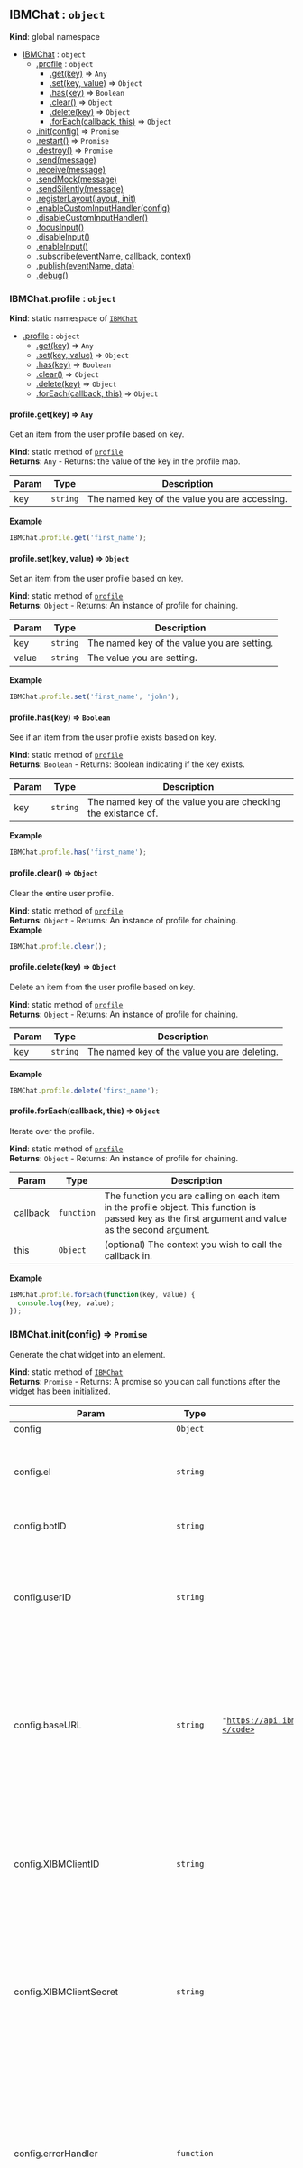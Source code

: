 <a name="IBMChat"></a>

## IBMChat : <code>object</code>
**Kind**: global namespace  

* [IBMChat](#IBMChat) : <code>object</code>
    * [.profile](#IBMChat.profile) : <code>object</code>
        * [.get(key)](#IBMChat.profile.get) ⇒ <code>Any</code>
        * [.set(key, value)](#IBMChat.profile.set) ⇒ <code>Object</code>
        * [.has(key)](#IBMChat.profile.has) ⇒ <code>Boolean</code>
        * [.clear()](#IBMChat.profile.clear) ⇒ <code>Object</code>
        * [.delete(key)](#IBMChat.profile.delete) ⇒ <code>Object</code>
        * [.forEach(callback, this)](#IBMChat.profile.forEach) ⇒ <code>Object</code>
    * [.init(config)](#IBMChat.init) ⇒ <code>Promise</code>
    * [.restart()](#IBMChat.restart) ⇒ <code>Promise</code>
    * [.destroy()](#IBMChat.destroy) ⇒ <code>Promise</code>
    * [.send(message)](#IBMChat.send)
    * [.receive(message)](#IBMChat.receive)
    * [.sendMock(message)](#IBMChat.sendMock)
    * [.sendSilently(message)](#IBMChat.sendSilently)
    * [.registerLayout(layout, init)](#IBMChat.registerLayout)
    * [.enableCustomInputHandler(config)](#IBMChat.enableCustomInputHandler)
    * [.disableCustomInputHandler()](#IBMChat.disableCustomInputHandler)
    * [.focusInput()](#IBMChat.focusInput)
    * [.disableInput()](#IBMChat.disableInput)
    * [.enableInput()](#IBMChat.enableInput)
    * [.subscribe(eventName, callback, context)](#IBMChat.subscribe)
    * [.publish(eventName, data)](#IBMChat.publish)
    * [.debug()](#IBMChat.debug)

<a name="IBMChat.profile"></a>

### IBMChat.profile : <code>object</code>
**Kind**: static namespace of <code>[IBMChat](#IBMChat)</code>  

* [.profile](#IBMChat.profile) : <code>object</code>
    * [.get(key)](#IBMChat.profile.get) ⇒ <code>Any</code>
    * [.set(key, value)](#IBMChat.profile.set) ⇒ <code>Object</code>
    * [.has(key)](#IBMChat.profile.has) ⇒ <code>Boolean</code>
    * [.clear()](#IBMChat.profile.clear) ⇒ <code>Object</code>
    * [.delete(key)](#IBMChat.profile.delete) ⇒ <code>Object</code>
    * [.forEach(callback, this)](#IBMChat.profile.forEach) ⇒ <code>Object</code>

<a name="IBMChat.profile.get"></a>

#### profile.get(key) ⇒ <code>Any</code>
Get an item from the user profile based on key.

**Kind**: static method of <code>[profile](#IBMChat.profile)</code>  
**Returns**: <code>Any</code> - Returns: the value of the key in the profile map.  

| Param | Type | Description |
| --- | --- | --- |
| key | <code>string</code> | The named key of the value you are accessing. |

**Example**  
```js
IBMChat.profile.get('first_name');
```
<a name="IBMChat.profile.set"></a>

#### profile.set(key, value) ⇒ <code>Object</code>
Set an item from the user profile based on key.

**Kind**: static method of <code>[profile](#IBMChat.profile)</code>  
**Returns**: <code>Object</code> - Returns: An instance of profile for chaining.  

| Param | Type | Description |
| --- | --- | --- |
| key | <code>string</code> | The named key of the value you are setting. |
| value | <code>string</code> | The value you are setting. |

**Example**  
```js
IBMChat.profile.set('first_name', 'john');
```
<a name="IBMChat.profile.has"></a>

#### profile.has(key) ⇒ <code>Boolean</code>
See if an item from the user profile exists based on key.

**Kind**: static method of <code>[profile](#IBMChat.profile)</code>  
**Returns**: <code>Boolean</code> - Returns: Boolean indicating if the key exists.  

| Param | Type | Description |
| --- | --- | --- |
| key | <code>string</code> | The named key of the value you are checking the existance of. |

**Example**  
```js
IBMChat.profile.has('first_name');
```
<a name="IBMChat.profile.clear"></a>

#### profile.clear() ⇒ <code>Object</code>
Clear the entire user profile.

**Kind**: static method of <code>[profile](#IBMChat.profile)</code>  
**Returns**: <code>Object</code> - Returns: An instance of profile for chaining.  
**Example**  
```js
IBMChat.profile.clear();
```
<a name="IBMChat.profile.delete"></a>

#### profile.delete(key) ⇒ <code>Object</code>
Delete an item from the user profile based on key.

**Kind**: static method of <code>[profile](#IBMChat.profile)</code>  
**Returns**: <code>Object</code> - Returns: An instance of profile for chaining.  

| Param | Type | Description |
| --- | --- | --- |
| key | <code>string</code> | The named key of the value you are deleting. |

**Example**  
```js
IBMChat.profile.delete('first_name');
```
<a name="IBMChat.profile.forEach"></a>

#### profile.forEach(callback, this) ⇒ <code>Object</code>
Iterate over the profile.

**Kind**: static method of <code>[profile](#IBMChat.profile)</code>  
**Returns**: <code>Object</code> - Returns: An instance of profile for chaining.  

| Param | Type | Description |
| --- | --- | --- |
| callback | <code>function</code> | The function you are calling on each item in the profile object. This function is passed key as the first argument and value as the second argument. |
| this | <code>Object</code> | (optional) The context you wish to call the callback in. |

**Example**  
```js
IBMChat.profile.forEach(function(key, value) {
  console.log(key, value);
});
```
<a name="IBMChat.init"></a>

### IBMChat.init(config) ⇒ <code>Promise</code>
Generate the chat widget into an element.

**Kind**: static method of <code>[IBMChat](#IBMChat)</code>  
**Returns**: <code>Promise</code> - Returns: A promise so you can call functions after the widget has been initialized.  

| Param | Type | Default | Description |
| --- | --- | --- | --- |
| config | <code>Object</code> |  |  |
| config.el | <code>string</code> |  | Takes a string representing the ID of an html element to be rendered to OR a selected element |
| config.botID | <code>string</code> |  | The unique identifier of your Virtual Agent. |
| config.userID | <code>string</code> |  | A hashed non-identifiable (i.e. not a users email address or public user id) unique ID used for tracking in the Engagement Metrics dashboard. |
| config.baseURL | <code>string</code> | <code>&quot;https://api.ibm.com/virtualagent/run/api/v1/&quot;</code> | optional: specifies a different bot hosting server. The most common usecase for this param is to point the widget to a server that will add X-IBM-Client-Id and X-IBM-Client-Secret headers to the request. |
| config.XIBMClientID | <code>string</code> |  | optional: Your IBMClientID... this should not be made public in a public environment. Including this will add X-IBM-Client-Id as a header to your request. |
| config.XIBMClientSecret | <code>string</code> |  | optional: Your IBMClientSecret... this should not be made public in a public environment. Including this will add X-IBM-Client-Secret as a header to your request. |
| config.errorHandler | <code>function</code> |  | optional: A function that takes an error object as a param if there is a problem with communicating with your Virtual Agent. By default, if an error is received, the user is escalated to a live agent. You may, however, want to handle some errors differently (401 for instance) |
| config.errorHandlerContext | <code>Object</code> |  | optional: A "this" value for the errorHanlder. |
| config.styles | <code>Object</code> |  | optional: Override default styling. |
| config.styles.background | <code>string</code> | <code>&quot;rgba(61,&quot;</code> | 61, 61, 1) - optional: rgba(X, X, X, X) or hex code for background color |
| config.styles.text | <code>string</code> | <code>&quot;rgba(255,&quot;</code> | 255, 255, 1) - optional: rgba(X, X, X, X) or hex code for main text color |
| config.styles.link | <code>string</code> | <code>&quot;rgba(255,&quot;</code> | 255, 255, 1) - optional: rgba(X, X, X, X) or hex code for color of links in text |
| config.styles.secondaryBackground | <code>string</code> | <code>&quot;rgba(70,&quot;</code> | 70, 70, 1) - optional: rgba(X, X, X, X) or hex code for background color of chat bubbles and other secondary info |
| config.styles.secondaryText | <code>string</code> | <code>&quot;rgba(247,&quot;</code> | 247, 247, 1) - optional: rgba(X, X, X, X) or hex code for color of chat bubble text and other secondary info |
| config.styles.inputBackground | <code>string</code> | <code>&quot;rgba(70,&quot;</code> | 70, 70, 1) - optional: rgba(X, X, X, X) or hex code for background color of input elements in forms |
| config.styles.inputText | <code>string</code> | <code>&quot;rgba(247,&quot;</code> | 247, 247, 1) - optional: rgba(X, X, X, X) or hex code for color of input text in forms |
| config.styles.accentText | <code>string</code> | <code>&quot;rgba(255,&quot;</code> | 255, 255, 1) - optional: rgba(X, X, X, X) or hex code for text colors to be used in conjunction with accentBackground i.e. button text |
| config.styles.accentBackground | <code>string</code> | <code>&quot;rgba(175,&quot;</code> | 110, 232, 1) - optional: rgba(X, X, X, X) or hex code for accent colors used by the chat application i.e. buttons |

**Example**  
```js
IBMChat.init({
 el: 'my_div',
 botID: 'xxxxxxxxxxxxxx'
 styles: {
   background: "#000000"
 }
}).then(function(){
    console.log('initialize');
});
//or
var el = document.querySelector('.my-widget-container');
IBMChat.init({
 el: el,
 botID: 'xxxxxxxxxxxxxx'
 styles: {
   background: "#000000"
 }
}).then(function(){
    console.log('initialize');
});
```
<a name="IBMChat.restart"></a>

### IBMChat.restart() ⇒ <code>Promise</code>
Restart the chat widget. The same chat widget is rendered in the same html element as was specified in the init method.

**Kind**: static method of <code>[IBMChat](#IBMChat)</code>  
**Returns**: <code>Promise</code> - Returns: A promise so you can call functions after the widget has been initialized.  
**Example**  
```js
IBMChat.restart().then(function(){
    console.log('restarted');
});
```
<a name="IBMChat.destroy"></a>

### IBMChat.destroy() ⇒ <code>Promise</code>
Destroy the chat widget and restore the original HTML content. Useful if the chat widget is displayed in a modal, for example, and you want it to go away when the modal is closed.

**Kind**: static method of <code>[IBMChat](#IBMChat)</code>  
**Returns**: <code>Promise</code> - Returns: A promise so you can call functions after the widget has been destroyed.  
**Example**  
```js
IBMChat.destroy().then(function(){
    console.log('destroyed');
});
```
<a name="IBMChat.send"></a>

### IBMChat.send(message)
Send a message to the chat widget from outside the chat widget. This message will be displayed in the interface.

**Kind**: static method of <code>[IBMChat](#IBMChat)</code>  

| Param | Type | Description |
| --- | --- | --- |
| message | <code>string</code> | A message you want to send to the chat widget. |

**Example**  
```js
IBMChat.send('Hello world.');
```
<a name="IBMChat.receive"></a>

### IBMChat.receive(message)
Mock receiving a message to the chat widget from outside the chat widget.

**Kind**: static method of <code>[IBMChat](#IBMChat)</code>  

| Param | Type | Description |
| --- | --- | --- |
| message | <code>string</code> | A message you want to show as received in the chat widget. |

**Example**  
```js
IBMChat.receive('Hello world.');
```
<a name="IBMChat.sendMock"></a>

### IBMChat.sendMock(message)
Send a message to the chat widget from outside the chat widget. This message will be displayed in the interface, but will not actually get sent to the server.

**Kind**: static method of <code>[IBMChat](#IBMChat)</code>  

| Param | Type | Description |
| --- | --- | --- |
| message | <code>string</code> | A message you want to pretend to send to the chat widget. |

**Example**  
```js
IBMChat.sendMock('Hello world.');
```
<a name="IBMChat.sendSilently"></a>

### IBMChat.sendSilently(message)
Send a message to the chat widget from outside the chat widget. This message will NOT be displayed in the interface.

**Kind**: static method of <code>[IBMChat](#IBMChat)</code>  

| Param | Type | Description |
| --- | --- | --- |
| message | <code>string</code> | A message you want to send to the chat widget, but not de displayed in the interface. |

**Example**  
```js
IBMChat.sendSilently('Hello world.');
```
<a name="IBMChat.registerLayout"></a>

### IBMChat.registerLayout(layout, init)
Register a custom layout with the chat widget. Call registerLayout() before you call init().

**Kind**: static method of <code>[IBMChat](#IBMChat)</code>  

| Param | Type | Description |
| --- | --- | --- |
| layout | <code>string</code> | The name of the layout your bot will provide when it is triggered to render a layout. |
| init | <code>function</code> | A function that runs one time, when the chat widget is bootstrapped. Be sure to subscribe to the "layout:YOUR_LAYOUT_NAME" event in this function. |

**Example**  
```js
var PlumberBrothers = require('../plumber-brothers-game');
var config = {};

function initGame() {
  IBMChat.subscribe('layout:plumber-brothers-game', function(obj) {
    var uuid = obj.uuid;
    var parentElement = obj.element;
    var layoutElement = obj.layoutElement;
    var msgElement = obj.msgElement;
    var message = obj.message;
    var data = obj.data;
    msgElement.textContent = 'Loading Plumber Brothers!';
    var brothers = new PlumberBrothers();
    brothers.render(layoutElement, data).then(function() {
      msgElement.textContent = 'Enjoy your game of Plumber Brothers!';
    });
  }
});

IBMChat.registerLayout('plumber-brothers-game', initGame);
IBMChat.init(config);
```
<a name="IBMChat.enableCustomInputHandler"></a>

### IBMChat.enableCustomInputHandler(config)
Override how inputs into the chat text box are handled. e.g. you may wish to send messages to your live agent instead of to your virtual agent.

**Kind**: static method of <code>[IBMChat](#IBMChat)</code>  

| Param | Type | Description |
| --- | --- | --- |
| config | <code>Object</code> |  |
| config.callback | <code>function</code> | A function that receives a message and resolve and reject functions as params |
| config.context | <code>boolean</code> | (optional) A value for "this" in your callback function |

**Example**  
```js
IBMChat.enableCustomInputHandler({
  callback: function(message, resolve, reject) {
    //do something like send the message to your live customer service rep
    IBMChat.receive('A message from your live customer service rep');
    resolve(); // gets rid of loading spinner and allows the chat text box to accept another message
    // reject(error);
 }
});
```
<a name="IBMChat.disableCustomInputHandler"></a>

### IBMChat.disableCustomInputHandler()
Return chat input boxes handling to the default provided handler.

**Kind**: static method of <code>[IBMChat](#IBMChat)</code>  
**Example**  
```js
IBMChat.disableCustomInputHandler();
```
<a name="IBMChat.focusInput"></a>

### IBMChat.focusInput()
Set focus to the chat text box. Useful if you want users to be able to just start typing into the text box without having to click in the text box first to set focus.

**Kind**: static method of <code>[IBMChat](#IBMChat)</code>  
**Example**  
```js
IBMChat.focusInput();
```
<a name="IBMChat.disableInput"></a>

### IBMChat.disableInput()
Prevent users from submitting messages in the chat text box. Useful when you want the user to interact with a layout instead.

**Kind**: static method of <code>[IBMChat](#IBMChat)</code>  
**Example**  
```js
IBMChat.disableInput();
```
<a name="IBMChat.enableInput"></a>

### IBMChat.enableInput()
Enable users to submit messages in the chat text box. Useful when you want users to be able to return to adding messages to the chat text box after interacting with a layout.

**Kind**: static method of <code>[IBMChat](#IBMChat)</code>  
**Example**  
```js
IBMChat.enableInput();
```
<a name="IBMChat.subscribe"></a>

### IBMChat.subscribe(eventName, callback, context)
Subscribe to an IBMChat event.

**Kind**: static method of <code>[IBMChat](#IBMChat)</code>  

| Param | Type | Description |
| --- | --- | --- |
| eventName | <code>string</code> | Takes a string representing the name of the event |
| callback | <code>function</code> | function to run when event is called |
| context |  | optional: value of "this" in the function |

**Example**  
```js
IBMChat.subscribe('the-end-of-the-world', function(message) {
  console.log(message);
});
```
<a name="IBMChat.publish"></a>

### IBMChat.publish(eventName, data)
Publish an IBMChat event.

**Kind**: static method of <code>[IBMChat](#IBMChat)</code>  

| Param | Type | Description |
| --- | --- | --- |
| eventName | <code>string</code> | A string that represents the name of the event data |
| data |  | Data to pass to the callback function of any subscribed functions. Accepts any data type. |

**Example**  
```js
IBMChat.publish('the-end-of-the-world', 'panic!');
```
<a name="IBMChat.debug"></a>

### IBMChat.debug()
Turns on a whole bunch of verbose console.log statements!

**Kind**: static method of <code>[IBMChat](#IBMChat)</code>  
**Example**  
```js
IBMChat.debug()
```
